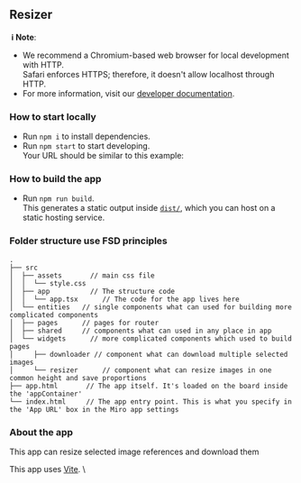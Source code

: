 ## Resizer

**&nbsp;ℹ&nbsp;Note**:

- We recommend a Chromium-based web browser for local development with HTTP. \
  Safari enforces HTTPS; therefore, it doesn't allow localhost through HTTP.
- For more information, visit our [developer documentation](https://developers.miro.com).

### How to start locally

- Run `npm i` to install dependencies.
- Run `npm start` to start developing. \
  Your URL should be similar to this example:

### How to build the app

- Run `npm run build`. \
  This generates a static output inside [`dist/`](./dist), which you can host on a static hosting
  service.

### Folder structure use FSD principles

```
.
├── src
│  ├── assets       // main css file
│  │  └── style.css
│  ├── app          // The structure code
│  │  └── app.tsx      // The code for the app lives here
│  └── entities   // single components what can used for building more complicated components
│  ├── pages      // pages for router
│  ├── shared     // components what can used in any place in app
│  └── widgets      // more complicated components which used to build pages
│     ├── downloader // component what can download multiple selected images
│     └── resizer      // component what can resize images in one common height and save proportions
├── app.html       // The app itself. It's loaded on the board inside the 'appContainer'
└── index.html     // The app entry point. This is what you specify in the 'App URL' box in the Miro app settings
```

### About the app

This app can resize selected image references and download them


This app uses [Vite](https://vitejs.dev/). \
